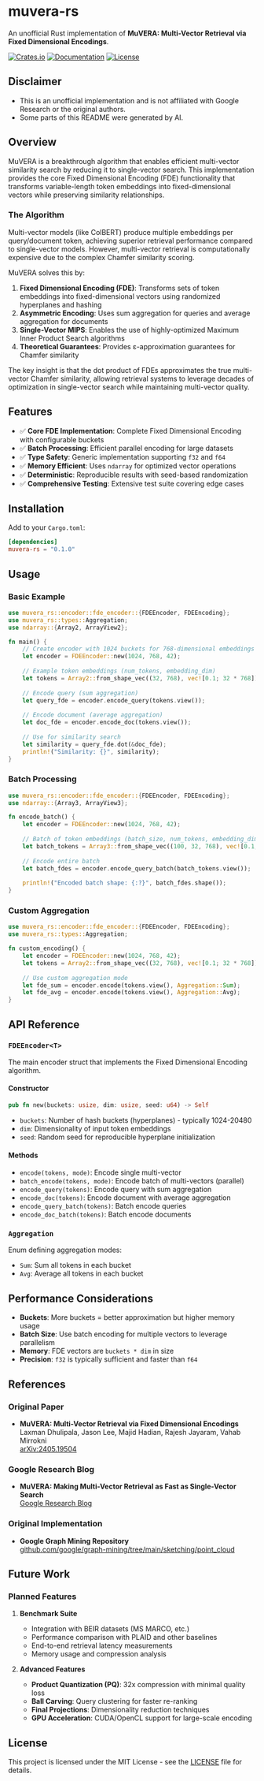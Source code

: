 # muvera-rs

An unofficial Rust implementation of **MuVERA: Multi-Vector Retrieval via Fixed Dimensional Encodings**.

[![Crates.io](https://img.shields.io/crates/v/muvera-rs)](https://crates.io/crates/muvera-rs)
[![Documentation](https://docs.rs/muvera-rs/badge.svg)](https://docs.rs/muvera-rs)
[![License](https://img.shields.io/badge/license-MIT-blue.svg)](LICENSE)

## Disclaimer

- This is an unofficial implementation and is not affiliated with Google Research or the original authors.
- Some parts of this README were generated by AI.

## Overview

MuVERA is a breakthrough algorithm that enables efficient multi-vector similarity search by reducing it to single-vector search. This implementation provides the core Fixed Dimensional Encoding (FDE) functionality that transforms variable-length token embeddings into fixed-dimensional vectors while preserving similarity relationships.

### The Algorithm

Multi-vector models (like ColBERT) produce multiple embeddings per query/document token, achieving superior retrieval performance compared to single-vector models. However, multi-vector retrieval is computationally expensive due to the complex Chamfer similarity scoring.

MuVERA solves this by:

1. **Fixed Dimensional Encoding (FDE)**: Transforms sets of token embeddings into fixed-dimensional vectors using randomized hyperplanes and hashing
2. **Asymmetric Encoding**: Uses sum aggregation for queries and average aggregation for documents
3. **Single-Vector MIPS**: Enables the use of highly-optimized Maximum Inner Product Search algorithms
4. **Theoretical Guarantees**: Provides ε-approximation guarantees for Chamfer similarity

The key insight is that the dot product of FDEs approximates the true multi-vector Chamfer similarity, allowing retrieval systems to leverage decades of optimization in single-vector search while maintaining multi-vector quality.

## Features

- ✅ **Core FDE Implementation**: Complete Fixed Dimensional Encoding with configurable buckets
- ✅ **Batch Processing**: Efficient parallel encoding for large datasets
- ✅ **Type Safety**: Generic implementation supporting `f32` and `f64`
- ✅ **Memory Efficient**: Uses `ndarray` for optimized vector operations
- ✅ **Deterministic**: Reproducible results with seed-based randomization
- ✅ **Comprehensive Testing**: Extensive test suite covering edge cases

## Installation

Add to your `Cargo.toml`:

```toml
[dependencies]
muvera-rs = "0.1.0"
```

## Usage

### Basic Example

```rust
use muvera_rs::encoder::fde_encoder::{FDEEncoder, FDEEncoding};
use muvera_rs::types::Aggregation;
use ndarray::{Array2, ArrayView2};

fn main() {
    // Create encoder with 1024 buckets for 768-dimensional embeddings
    let encoder = FDEEncoder::new(1024, 768, 42);
    
    // Example token embeddings (num_tokens, embedding_dim)
    let tokens = Array2::from_shape_vec((32, 768), vec![0.1; 32 * 768]).unwrap();
    
    // Encode query (sum aggregation)
    let query_fde = encoder.encode_query(tokens.view());
    
    // Encode document (average aggregation)
    let doc_fde = encoder.encode_doc(tokens.view());
    
    // Use for similarity search
    let similarity = query_fde.dot(&doc_fde);
    println!("Similarity: {}", similarity);
}
```

### Batch Processing

```rust
use muvera_rs::encoder::fde_encoder::{FDEEncoder, FDEEncoding};
use ndarray::{Array3, ArrayView3};

fn encode_batch() {
    let encoder = FDEEncoder::new(1024, 768, 42);
    
    // Batch of token embeddings (batch_size, num_tokens, embedding_dim)
    let batch_tokens = Array3::from_shape_vec((100, 32, 768), vec![0.1; 100 * 32 * 768]).unwrap();
    
    // Encode entire batch
    let batch_fdes = encoder.encode_query_batch(batch_tokens.view());
    
    println!("Encoded batch shape: {:?}", batch_fdes.shape());
}
```

### Custom Aggregation

```rust
use muvera_rs::encoder::fde_encoder::{FDEEncoder, FDEEncoding};
use muvera_rs::types::Aggregation;

fn custom_encoding() {
    let encoder = FDEEncoder::new(1024, 768, 42);
    let tokens = Array2::from_shape_vec((32, 768), vec![0.1; 32 * 768]).unwrap();
    
    // Use custom aggregation mode
    let fde_sum = encoder.encode(tokens.view(), Aggregation::Sum);
    let fde_avg = encoder.encode(tokens.view(), Aggregation::Avg);
}
```

## API Reference

### `FDEEncoder<T>`

The main encoder struct that implements the Fixed Dimensional Encoding algorithm.

#### Constructor
```rust
pub fn new(buckets: usize, dim: usize, seed: u64) -> Self
```

- `buckets`: Number of hash buckets (hyperplanes) - typically 1024-20480
- `dim`: Dimensionality of input token embeddings
- `seed`: Random seed for reproducible hyperplane initialization

#### Methods

- `encode(tokens, mode)`: Encode single multi-vector
- `batch_encode(tokens, mode)`: Encode batch of multi-vectors (parallel)
- `encode_query(tokens)`: Encode query with sum aggregation
- `encode_doc(tokens)`: Encode document with average aggregation
- `encode_query_batch(tokens)`: Batch encode queries
- `encode_doc_batch(tokens)`: Batch encode documents

### `Aggregation`

Enum defining aggregation modes:
- `Sum`: Sum all tokens in each bucket
- `Avg`: Average all tokens in each bucket

## Performance Considerations

- **Buckets**: More buckets = better approximation but higher memory usage
- **Batch Size**: Use batch encoding for multiple vectors to leverage parallelism
- **Memory**: FDE vectors are `buckets * dim` in size
- **Precision**: `f32` is typically sufficient and faster than `f64`

## References

### Original Paper
- **MuVERA: Multi-Vector Retrieval via Fixed Dimensional Encodings**  
  Laxman Dhulipala, Jason Lee, Majid Hadian, Rajesh Jayaram, Vahab Mirrokni  
  [arXiv:2405.19504](https://arxiv.org/pdf/2405.19504)

### Google Research Blog
- **MuVERA: Making Multi-Vector Retrieval as Fast as Single-Vector Search**  
  [Google Research Blog](https://research.google/blog/muvera-making-multi-vector-retrieval-as-fast-as-single-vector-search/)

### Original Implementation
- **Google Graph Mining Repository**  
  [github.com/google/graph-mining/tree/main/sketching/point_cloud](https://github.com/google/graph-mining/tree/main/sketching/point_cloud)

## Future Work

### Planned Features

1. **Benchmark Suite**
   - Integration with BEIR datasets (MS MARCO, etc.)
   - Performance comparison with PLAID and other baselines
   - End-to-end retrieval latency measurements
   - Memory usage and compression analysis

2. **Advanced Features**
   - **Product Quantization (PQ)**: 32x compression with minimal quality loss
   - **Ball Carving**: Query clustering for faster re-ranking
   - **Final Projections**: Dimensionality reduction techniques
   - **GPU Acceleration**: CUDA/OpenCL support for large-scale encoding


## License

This project is licensed under the MIT License - see the [LICENSE](LICENSE) file for details.

